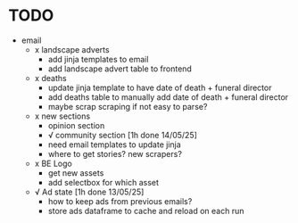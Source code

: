 # TODO
- email
    - x landscape adverts
        - add jinja templates to email
        - add landscape advert table to frontend
    - x deaths
        - update jinja template to have date of death + funeral director
        - add deaths table to manually add date of death + funeral director
        - maybe scrap scraping if not easy to parse?
    - x new sections
        - opinion section
        - √ community section [1h done 14/05/25]
        - need email templates to update jinja
        - where to get stories? new scrapers?
    - x BE Logo
        - get new assets
        - add selectbox for which asset 
    - √ Ad state [1h done 13/05/25]
        - how to keep ads from previous emails?
        - store ads dataframe to cache and reload on each run